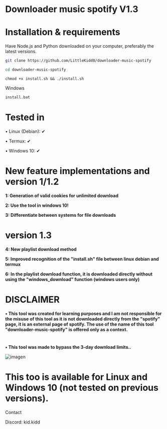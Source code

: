 # Downloader music spotify V1.3

# Installation & requirements

Have Node.js and Python downloaded on your computer, preferably the latest versions.

```bash
git clone https://github.com/LittleKidd0/downloader-music-spotify
```
```bash
cd downloader-music-spotify
```
```
chmod +x install.sh && ./install.sh
```
Windows
```bat
install.bat
```

#
# Tested in
• Linux (Debian): ✔

• Termux: ✔

• Windows 10: ✔

#

# New feature implementations and version 1/1.2
**1: Generation of valid cookies for unlimited download**

**2: Use the tool in windows 10!**

**3: Differentiate between systems for file downloads**
# version 1.3
**4: New playlist download method**

**5: Improved recognition of the "install.sh" file between linux debian and termux**

**6: In the playlist download function, it is downloaded directly without using the "windows_download" function (windows users only)**
#

# DISCLAIMER

**• This tool was created for learning purposes and I am not responsible for the misuse of this tool as it is not downloaded directly from the "spotify" page, it is an external page of spotify. The use of the name of this tool "downloader-music-spotify" is offered only as a context.**
# 
**• This tool was made to bypass the 3-day download limits..**

![imagen](https://github.com/user-attachments/assets/c4779395-7cde-49c0-9426-860dfda19d67)

# This too is available for Linux and Windows 10 (not tested on previous versions).

Contact

Discord: kid.kidd
